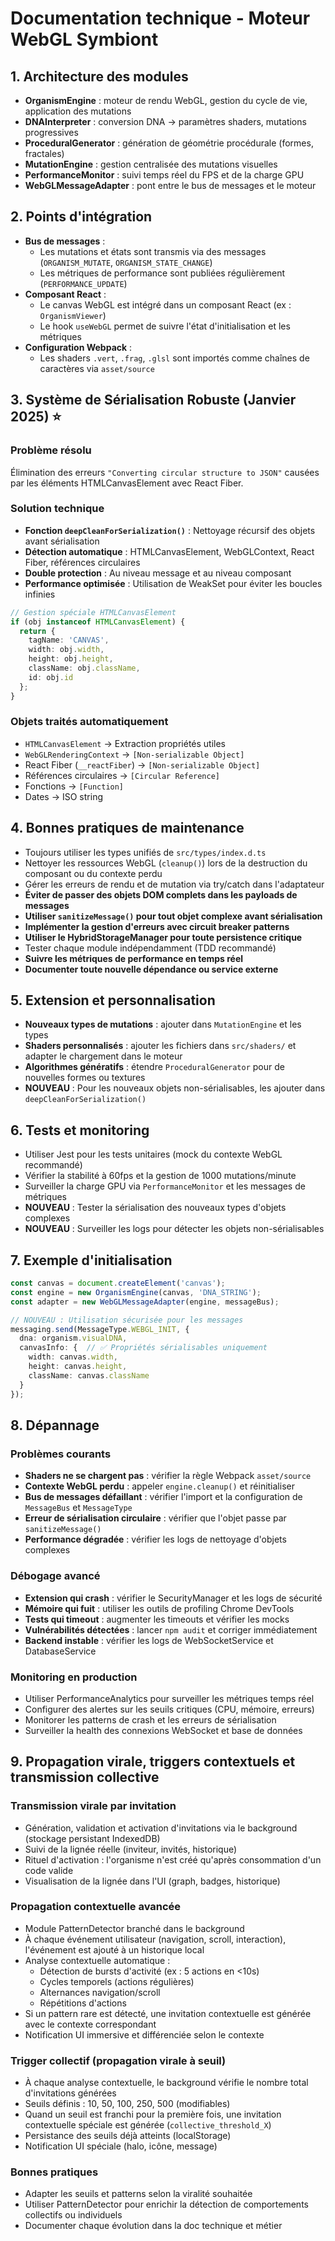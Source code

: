 # Documentation technique - Moteur WebGL Symbiont

## 1. Architecture des modules

- **OrganismEngine** : moteur de rendu WebGL, gestion du cycle de vie, application des mutations
- **DNAInterpreter** : conversion DNA → paramètres shaders, mutations progressives
- **ProceduralGenerator** : génération de géométrie procédurale (formes, fractales)
- **MutationEngine** : gestion centralisée des mutations visuelles
- **PerformanceMonitor** : suivi temps réel du FPS et de la charge GPU
- **WebGLMessageAdapter** : pont entre le bus de messages et le moteur

## 2. Points d'intégration

- **Bus de messages** :
  - Les mutations et états sont transmis via des messages (`ORGANISM_MUTATE`, `ORGANISM_STATE_CHANGE`)
  - Les métriques de performance sont publiées régulièrement (`PERFORMANCE_UPDATE`)
- **Composant React** :
  - Le canvas WebGL est intégré dans un composant React (ex : `OrganismViewer`)
  - Le hook `useWebGL` permet de suivre l'état d'initialisation et les métriques
- **Configuration Webpack** :
  - Les shaders `.vert`, `.frag`, `.glsl` sont importés comme chaînes de caractères via `asset/source`

## 3. Système de Sérialisation Robuste (Janvier 2025) ⭐️

### Problème résolu
Élimination des erreurs `"Converting circular structure to JSON"` causées par les éléments HTMLCanvasElement avec React Fiber.

### Solution technique
- **Fonction `deepCleanForSerialization()`** : Nettoyage récursif des objets avant sérialisation
- **Détection automatique** : HTMLCanvasElement, WebGLContext, React Fiber, références circulaires
- **Double protection** : Au niveau message et au niveau composant
- **Performance optimisée** : Utilisation de WeakSet pour éviter les boucles infinies

```typescript
// Gestion spéciale HTMLCanvasElement
if (obj instanceof HTMLCanvasElement) {
  return {
    tagName: 'CANVAS',
    width: obj.width,
    height: obj.height,
    className: obj.className,
    id: obj.id
  };
}
```

### Objets traités automatiquement
- `HTMLCanvasElement` → Extraction propriétés utiles
- `WebGLRenderingContext` → `[Non-serializable Object]`
- React Fiber (`__reactFiber`) → `[Non-serializable Object]`
- Références circulaires → `[Circular Reference]`
- Fonctions → `[Function]`
- Dates → ISO string

## 4. Bonnes pratiques de maintenance

- Toujours utiliser les types unifiés de `src/types/index.d.ts`
- Nettoyer les ressources WebGL (`cleanup()`) lors de la destruction du composant ou du contexte perdu
- Gérer les erreurs de rendu et de mutation via try/catch dans l'adaptateur
- **Éviter de passer des objets DOM complets dans les payloads de messages**
- **Utiliser `sanitizeMessage()` pour tout objet complexe avant sérialisation**
- **Implémenter la gestion d'erreurs avec circuit breaker patterns**
- **Utiliser le HybridStorageManager pour toute persistence critique**
- Tester chaque module indépendamment (TDD recommandé)
- **Suivre les métriques de performance en temps réel**
- **Documenter toute nouvelle dépendance ou service externe**

## 5. Extension et personnalisation

- **Nouveaux types de mutations** : ajouter dans `MutationEngine` et les types
- **Shaders personnalisés** : ajouter les fichiers dans `src/shaders/` et adapter le chargement dans le moteur
- **Algorithmes génératifs** : étendre `ProceduralGenerator` pour de nouvelles formes ou textures
- **NOUVEAU** : Pour les nouveaux objets non-sérialisables, les ajouter dans `deepCleanForSerialization()`

## 6. Tests et monitoring

- Utiliser Jest pour les tests unitaires (mock du contexte WebGL recommandé)
- Vérifier la stabilité à 60fps et la gestion de 1000 mutations/minute
- Surveiller la charge GPU via `PerformanceMonitor` et les messages de métriques
- **NOUVEAU** : Tester la sérialisation des nouveaux types d'objets complexes
- **NOUVEAU** : Surveiller les logs pour détecter les objets non-sérialisables

## 7. Exemple d'initialisation

```typescript
const canvas = document.createElement('canvas');
const engine = new OrganismEngine(canvas, 'DNA_STRING');
const adapter = new WebGLMessageAdapter(engine, messageBus);

// NOUVEAU : Utilisation sécurisée pour les messages
messaging.send(MessageType.WEBGL_INIT, {
  dna: organism.visualDNA,
  canvasInfo: {  // ✅ Propriétés sérialisables uniquement
    width: canvas.width,
    height: canvas.height,
    className: canvas.className
  }
});
```

## 8. Dépannage

### Problèmes courants
- **Shaders ne se chargent pas** : vérifier la règle Webpack `asset/source`
- **Contexte WebGL perdu** : appeler `engine.cleanup()` et réinitialiser
- **Bus de messages défaillant** : vérifier l'import et la configuration de `MessageBus` et `MessageType`
- **Erreur de sérialisation circulaire** : vérifier que l'objet passe par `sanitizeMessage()`
- **Performance dégradée** : vérifier les logs de nettoyage d'objets complexes

### Débogage avancé
- **Extension qui crash** : vérifier le SecurityManager et les logs de sécurité
- **Mémoire qui fuit** : utiliser les outils de profiling Chrome DevTools
- **Tests qui timeout** : augmenter les timeouts et vérifier les mocks
- **Vulnérabilités détectées** : lancer `npm audit` et corriger immédiatement
- **Backend instable** : vérifier les logs de WebSocketService et DatabaseService

### Monitoring en production
- Utiliser PerformanceAnalytics pour surveiller les métriques temps réel
- Configurer des alertes sur les seuils critiques (CPU, mémoire, erreurs)
- Monitorer les patterns de crash et les erreurs de sérialisation
- Surveiller la health des connexions WebSocket et base de données

## 9. Propagation virale, triggers contextuels et transmission collective

### Transmission virale par invitation
- Génération, validation et activation d'invitations via le background (stockage persistant IndexedDB)
- Suivi de la lignée réelle (inviteur, invités, historique)
- Rituel d'activation : l'organisme n'est créé qu'après consommation d'un code valide
- Visualisation de la lignée dans l'UI (graph, badges, historique)

### Propagation contextuelle avancée
- Module PatternDetector branché dans le background
- À chaque événement utilisateur (navigation, scroll, interaction), l'événement est ajouté à un historique local
- Analyse contextuelle automatique :
  - Détection de bursts d'activité (ex : 5 actions en <10s)
  - Cycles temporels (actions régulières)
  - Alternances navigation/scroll
  - Répétitions d'actions
- Si un pattern rare est détecté, une invitation contextuelle est générée avec le contexte correspondant
- Notification UI immersive et différenciée selon le contexte

### Trigger collectif (propagation virale à seuil)
- À chaque analyse contextuelle, le background vérifie le nombre total d'invitations générées
- Seuils définis : 10, 50, 100, 250, 500 (modifiables)
- Quand un seuil est franchi pour la première fois, une invitation contextuelle spéciale est générée (`collective_threshold_X`)
- Persistance des seuils déjà atteints (localStorage)
- Notification UI spéciale (halo, icône, message)

### Bonnes pratiques
- Adapter les seuils et patterns selon la viralité souhaitée
- Utiliser PatternDetector pour enrichir la détection de comportements collectifs ou individuels
- Documenter chaque évolution dans la doc technique et métier 